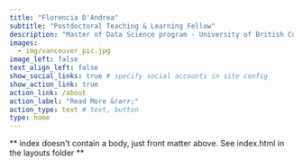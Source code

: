 ```yaml
---
title: "Florencia D'Andrea"
subtitle: "Postdoctoral Teaching & Learning Fellow"
description: "Master of Data Science program - University of British Columbia"
images:
  - img/vancouver_pic.jpg
image_left: false
text_align_left: false
show_social_links: true # specify social accounts in site config
show_action_link: true
action_link: /about
action_label: "Read More &rarr;"
action_type: text # text, button
type: home
---
```


** index doesn't contain a body, just front matter above.
See index.html in the layouts folder **
